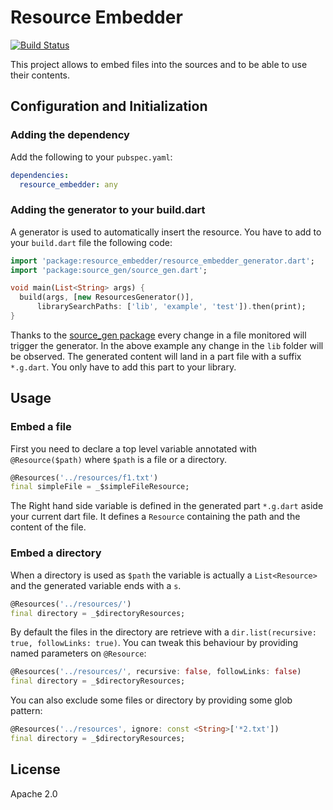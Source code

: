 # Resource Embedder

[![Build Status](https://travis-ci.org/a14n/dart-resource-embedder.svg?branch=master)](https://travis-ci.org/a14n/dart-resource-embedder)

This project allows to embed files into the sources and to be able to use their contents.

## Configuration and Initialization

### Adding the dependency

Add the following to your `pubspec.yaml`:

```yaml
dependencies:
  resource_embedder: any
```

### Adding the generator to your build.dart

A generator is used to automatically insert the resource. You have to add to your `build.dart` file the following code:

```dart
import 'package:resource_embedder/resource_embedder_generator.dart';
import 'package:source_gen/source_gen.dart';

void main(List<String> args) {
  build(args, [new ResourcesGenerator()],
      librarySearchPaths: ['lib', 'example', 'test']).then(print);
}
```

Thanks to the [source_gen package](https://pub.dartlang.org/packages/source_gen) every change in a file monitored will trigger the generator. In the above example any change in the `lib` folder will be observed. The generated content will land in a part file with a suffix `*.g.dart`. You only have to add this part to your library.

## Usage

### Embed a file

First you need to declare a top level variable annotated with `@Resource($path)` where `$path` is a file or a directory.

```dart
@Resources('../resources/f1.txt')
final simpleFile = _$simpleFileResource;
```

The Right hand side variable is defined in the generated part `*.g.dart` aside your current dart file. It defines a `Resource` containing the path and the content of the file.

### Embed a directory

When a directory is used as `$path` the variable is actually a `List<Resource>` and the generated variable ends with a `s`.

```dart
@Resources('../resources/')
final directory = _$directoryResources;
```

By default the files in the directory are retrieve with a `dir.list(recursive: true, followLinks: true)`. You can tweak this behaviour by providing named parameters on `@Resource`:

```dart
@Resources('../resources/', recursive: false, followLinks: false)
final directory = _$directoryResources;
```

You can also exclude some files or directory by providing some glob pattern:

```dart
@Resources('../resources', ignore: const <String>['*2.txt'])
final directory = _$directoryResources;
```

## License
Apache 2.0
